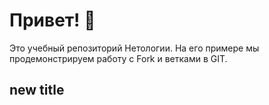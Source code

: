 # Привет! 👋

Это учебный репозиторий Нетологии. На его примере мы продемонстрируем работу с Fork и ветками в GIT.

## new title
